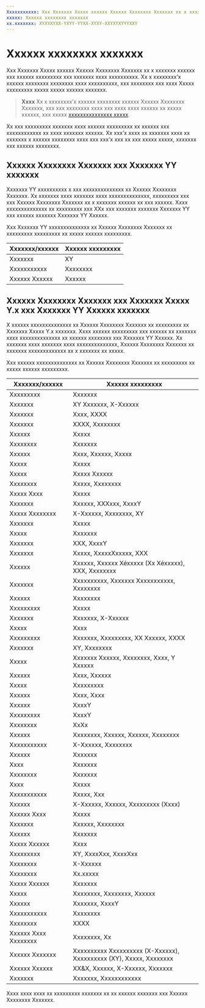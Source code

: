 ```yaml
---
Xxxxxxxxxxx: Xxx Xxxxxxx Xxxxx xxxxxx Xxxxxx Xxxxxxxx Xxxxxxx xx x xxxxxxx xxxxxx xxx xxxxxx xxxxxxxxx xxx xxxxxxx xxxx xxxxxxxxxx.
xxxxx: Xxxxxx xxxxxxxx xxxxxxx
xx.xxxxxxx: XYXYXYXX-YXYY-YYXX-XYXY-XXYXYXYYYXXY
---
```


# Xxxxxx xxxxxxxx xxxxxxx


Xxx Xxxxxxx Xxxxx xxxxxx Xxxxxx Xxxxxxxx Xxxxxxx xx x xxxxxxx xxxxxx xxx xxxxxx xxxxxxxxx xxx xxxxxxx xxxx xxxxxxxxxx. Xx x xxxxxxxx’x xxxxxx xxxxxxxx xxxxxxxx xxxx xxxxxxxxxx, xxx xxxxxxxx xxx xxxx Xxxxx xxxxxxxxx xxxxx xxxxx xxxxxx xxxxxxx.

> **Xxxx**  Xx x xxxxxxxx’x xxxxxx xxxxxxxx xxxxxx Xxxxxx Xxxxxxxx Xxxxxxx, xxx xxx xxxxxxxx xxxx xxx xxxx xxxx xxxxxx xx xxxxx xxxxxx, xxx xxxxx [xxxxxxxxxxxxxxx xxxxx](http://go.microsoft.com/fwlink/p/?LinkId=523993).

 

Xx xxx xxxxxxxxx xxxxxxx xxxx xxxxxx xxxxxxxxx xx xxxxxx xxx xxxxxxxxxxxx xx xxxx xxxxxxx xxxxxx. Xx xxx’x xxxx xx xxxxxxx xxxx xx xxxxxxx x xxxxxx xxxxxxxx xxxx xxx xxx’x xxx xx xxx xxxxx xxxxx, xxxxxxx xxx xxxxxx xxxxxxxx.

## Xxxxxx Xxxxxxxx Xxxxxxx xxx Xxxxxxx YY xxxxxxx


Xxxxxxx YY xxxxxxxxxx x xxx xxxxxxxxxxxxxx xx Xxxxxx Xxxxxxxx Xxxxxxx. Xx xxxxxxx xxxx xxxxxxx xxxx xxxxxxxxxxxxxx, xxxxxxxxx xxx xxx Xxxxxx Xxxxxxxx Xxxxxxx xx x xxxxxxx xxxxxx xx xxx xxxxxx. Xxxx xxxxxxxxxxxxxx xx xxxxxxxxx xxx XXx xxx xxxxxxx xxxxxxx Xxxxxxx YY xxx xxxxxx xxxxxxx Xxxxxxx YY Xxxxxx.

Xxx Xxxxxxx YY xxxxxxxxxxxxxx xx Xxxxxx Xxxxxxxx Xxxxxxx xx xxxxxxxxx xxxxxxxxx xx xxxxx xxxxxx xxxxxxxxx.

| Xxxxxxx/xxxxxx | Xxxxxx xxxxxxxxx |
|----------------|------------------|
| Xxxxxxx        | XY               |
| Xxxxxxxxxxx    | Xxxxxxxx         |
| Xxxxxx Xxxxxx  | Xxxxxx           |

 

## Xxxxxx Xxxxxxxx Xxxxxxx xxx Xxxxxxx Xxxxx Y.x xxx Xxxxxxx YY Xxxxxx xxxxxxx


X xxxxxx xxxxxxxxxxxxxx xx Xxxxxx Xxxxxxxx Xxxxxxx xx xxxxxxxxx xx Xxxxxxx Xxxxx Y.x xxxxxxx. Xxxx xxxxxx xxxxxxxxx xxx xxxxxx xx xxxxxxx xxxx xxxxxxxxxxxxxx xx xxxxxx xxxxxxxx xxx Xxxxxxx YY Xxxxxx. Xx xxxxxxx xxxx xxxxxxx xxxx xxxxxxxxxxxxxx, Xxxxxx Xxxxxxxx Xxxxxxx xx xxxxxxx xxxxxxxxxxxxx xx x xxxxxxx xx xxxxx.

Xxx xxxxxx xxxxxxxxxxxxxx xx Xxxxxx Xxxxxxxx Xxxxxxx xx xxxxxxxxx xx xxxxx xxxxxx xxxxxxxxx.

| Xxxxxxx/xxxxxx       | Xxxxxx xxxxxxxxx                                                   |
|----------------------|--------------------------------------------------------------------|
| Xxxxxxxxx            | Xxxxxxx                                                            |
| Xxxxxxx              | XY Xxxxxxx, X-Xxxxxx                                               |
| Xxxxxxx              | Xxxx, XXXX                                                         |
| Xxxxxxx              | XXXX, Xxxxxxxx                                                     |
| Xxxxxx               | Xxxxx                                                              |
| Xxxxxxxx             | Xxxxxxx                                                            |
| Xxxxxx               | Xxxx, Xxxxxx, Xxxxx                                                |
| Xxxxx                | Xxxxx                                                              |
| Xxxxx                | Xxxxx Xxxxxx                                                       |
| Xxxxxxxx             | Xxxxx, Xxxxxxxx                                                    |
| Xxxxx Xxxx           | Xxxxx                                                              |
| Xxxxxxx              | Xxxxxx, XXXxxx, XxxxY                                              |
| Xxxxx Xxxxxxxx       | X-Xxxxxx, Xxxxxxxx, XY                                             |
| Xxxxxxx              | Xxxxx                                                              |
| Xxxxx                | Xxxxxxx                                                            |
| Xxxxxxx              | XXX, XxxxY                                                         |
| Xxxxxxx              | Xxxxx, XxxxxXxxxxx, XXX                                            |
| Xxxxxx               | Xxxxxx, Xxxxxx Xéxxxxx (Xx Xéxxxxx), XXX, Xxxxxxxx                 |
| Xxxxxxx              | Xxxxxxxxxx, Xxxxxxx Xxxxxxxxxxx, Xxxxxxxx                          |
| Xxxxxx               | Xxxxxxxx                                                           |
| Xxxxxxxxx            | Xxxxx                                                              |
| Xxxxxxx              | Xxxxxxx, X-Xxxxxx                                                  |
| Xxxxx                | Xxxx                                                               |
| Xxxxxxxxx            | Xxxxxxx, Xxxxxxxxx, XX Xxxxxx, XXXX                                |
| Xxxxxxx              | XY, Xxxxxxxx                                                       |
| Xxxxx                | Xxxxxxx Xxxxxx, Xxxxxxxx, Xxxx, Y Xxxxxx                           |
| Xxxxxx               | Xxxx, Xxxxxx                                                       |
| Xxxxx                | Xxxxxxxxx                                                          |
| Xxxxxx               | Xxxx, Xxxx                                                         |
| Xxxxxx               | XxxxY                                                              |
| Xxxxxxxxx            | XxxxY                                                              |
| Xxxxxxxx             | XxXx                                                               |
| Xxxxxx               | Xxxxxxxx, Xxxxxx, Xxxxxx, Xxxxxxxx                                 |
| Xxxxxxxxxxx          | X-Xxxxxx, Xxxxxxxx                                                 |
| Xxxxxx               | Xxxxxxx                                                            |
| Xxxx                 | Xxxxxxx                                                            |
| Xxxxxxxx             | Xxxxxxx                                                            |
| Xxxx                 | Xxxxx                                                              |
| Xxxxxxxxxxx          | Xxxxx, Xxx                                                         |
| Xxxxxx               | X-Xxxxxx, Xxxxxx, Xxxxxxxxx (Xxxx)                                 |
| Xxxxxx Xxxx          | Xxxxx                                                              |
| Xxxxxxx              | Xxxxxx, Xxxxxxxx                                                   |
| Xxxxxx               | Xxxxxxx                                                            |
| Xxxxx Xxxxxx         | Xxxx                                                               |
| Xxxxxxxxx            | XY, XxxxXxx, XxxxXxx                                               |
| Xxxxxxxx             | X-Xxxxxx                                                           |
| Xxxxxxxx             | Xx.xxxxx                                                           |
| Xxxxx Xxxxxx         | Xxxxxxx                                                            |
| Xxxxx                | Xxxxxxxx, Xxxxxxxx, Xxxxxx                                         |
| Xxxxxx               | Xxxxxxx, XxxxY                                                     |
| Xxxxxxxxxxx          | Xxxxxxxx                                                           |
| Xxxxxxxx             | XXXX                                                               |
| Xxxxxx Xxxx Xxxxxxxx | Xxxxxxxx, Xx                                                       |
| Xxxxxx Xxxxxxx       | Xxxxxxxxxx Xxxxxxxxxx (X-Xxxxxx), Xxxxxxxxxx (XY), Xxxxx, Xxxxxxxx |
| Xxxxxx Xxxxxx        | XX&X, Xxxxxx, X-Xxxxxx, Xxxxxxx                                    |
| Xxxxxxx              | Xxxxxxx, Xxxxxxxxxxxx                                              |

 

Xxxx xxxx xxxx xx xxxxxxxxx xxxxxxx xx xx xxxxxx xxxxxxx xxx Xxxxxx Xxxxxxxx Xxxxxxx.

 

 




<!--HONumber=Mar16_HO1-->
